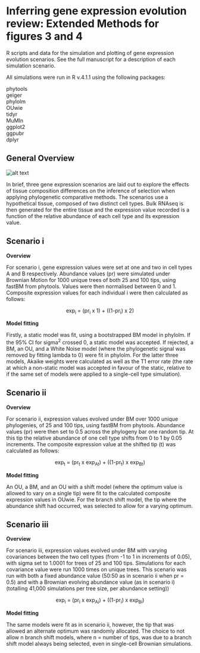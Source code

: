 # Inferring gene expression evolution review: Extended Methods for figures 3 and 4

  

  

R scripts and data for the simulation and plotting of gene expression evolution scenarios. See the full manuscript for a description of each simulation scenario.

  

All simulations were run in R v.4.1.1 using the following packages:

phytools<br/>
geiger<br/>
phylolm<br/>
OUwie<br/>
tidyr<br/>
MuMIn<br/>
ggplot2<br/>
ggpubr<br/>
dplyr

## General Overview

![alt text](https://https://github.com/Wright-lab-2021-Transcriptome-Evo/Inferring_expression_evolution_review/tree/main/read_me/Simulation_overview.png?raw=true)

  

In brief, three gene expression scenarios are laid out to explore the effects of tissue composition differences on the inference of selection when applying phylogenetic comparative methods. The scenarios use a hypothetical tissue, composed of two distinct cell types. Bulk RNAseq is then generated for the entire tissue and the expression value recorded is a function of the relative abundance of each cell type and its expression value.

## Scenario i

  

**Overview**

For scenario i, gene expression values were set at one and two in cell types A and B respectively. Abundance values (pr) were simulated under Brownian Motion for 1000 unique trees of both 25 and 100 tips, using fastBM from phytools. Values were then normalised between 0 and 1. Composite expression values for each individual i were then calculated as follows:

  

<p align="center">
exp<sub>i</sub> = (pr<sub>i</sub> x 1) + ((1-pr<sub>i</sub>) x 2) 
</p>

  

  

**Model fitting**

Firstly, a static model was fit, using a bootstrapped BM model in phylolm. If the 95% CI for sigma<sup>2</sup> crossed 0, a static model was accepted. If rejected, a BM, an OU, and a White Noise model (where the phylogenetic signal was removed by fitting lambda to 0) were fit in phylolm. For the latter three models, Akaike weights were calculated as well as the T1 error rate (the rate at which a non-static model was accepted in favour of the static, relative to if the same set of models were applied to a single-cell type simulation).

  

  

  

## Scenario ii

  

**Overview**

For scenario ii, expression values evolved under BM over 1000 unique phylogenies, of 25 and 100 tips, using fastBM from phytools. Abundance values (pr) were then set to 0.5 across the phylogeny bar one random tip. At this tip the relative abundance of one cell type shifts from 0 to 1 by 0.05 increments. The composite expression value at the shifted tip (t) was calculated as follows:

  

<p align="center">
exp<sub>t</sub> = (pr<sub>t</sub> x exp<sub>At</sub>) + ((1-pr<sub>t</sub>) x exp<sub>Bt</sub>)
</p>

  

**Model fitting**

An OU, a BM, and an OU with a shift model (where the optimum value is allowed to vary on a single tip) were fit to the calculated composite expression values in OUwie. For the branch shift model, the tip where the abundance shift had occurred, was selected to allow for a varying optimum.

  

## Scenario iii

**Overview**

For scenario iii, expression values evolved under BM with varying covariances between the two cell types (from -1 to 1 in increments of 0.05), with sigma set to 1.0001 for trees of 25 and 100 tips. Simulations for each covariance value were run 1000 times on unique trees. This scenario was run with both a fixed abundance value (50:50 as in scenario ii when pr = 0.5) and with a Brownian evolving abundance value (as in scenario i) (totalling 41,000 simulations per tree size, per abundance setting))

  

<p align="center">
exp<sub>i</sub> = (pr<sub>i</sub> x exp<sub>Ai</sub>) + ((1-pr<sub>i</sub>) x exp<sub>Bi</sub>)
</p>

  

  

**Model fitting**

The same models were fit as in scenario ii, however, the tip that was allowed an alternate optimum was randomly allocated. The choice to not allow n branch shift models, where n = number of tips, was due to a branch shift model always being selected, even in single-cell Brownian simulations.
